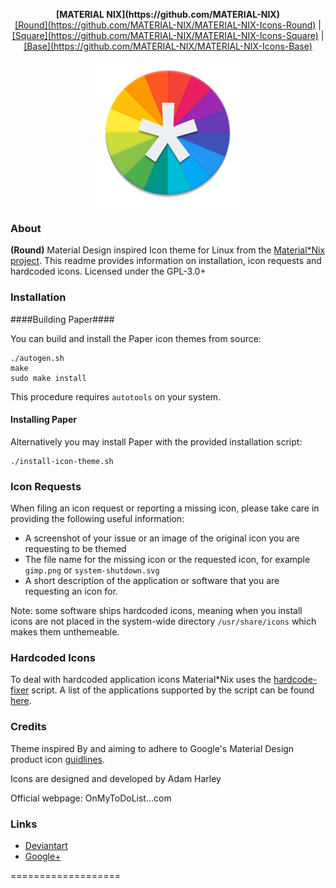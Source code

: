 <p align="center">
  <b> [MATERIAL NIX](https://github.com/MATERIAL-NIX)</b><br>
  <a href="#">[Round](https://github.com/MATERIAL-NIX/MATERIAL-NIX-Icons-Round)</a> |
  <a href="#">[Square](https://github.com/MATERIAL-NIX/MATERIAL-NIX-Icons-Square)</a> |
  <a href="#">[Base](https://github.com/MATERIAL-NIX/MATERIAL-NIX-Icons-Base)</a>
  <br><br>
  <img src="https://github.com/MATERIAL-NIX/Resources/blob/master/Images/MaterialNix-Logo-Circle.png">

### About
<b>(Round)</b> Material Design inspired Icon theme for Linux from the [Material*Nix project](https://github.com/MATERIAL-NIX). This readme provides information on installation, icon requests and hardcoded icons. Licensed under the GPL-3.0+

### Installation
####Building Paper####

You can build and install the Paper icon themes from source:

    ./autogen.sh
    make
    sudo make install

This procedure requires ```autotools``` on your system.

#### Installing Paper

Alternatively you may install Paper with the provided installation script:

    ./install-icon-theme.sh
    


### Icon Requests
When filing an icon request or reporting a missing icon, please take care in providing the following useful information: 

 - A screenshot of your issue or an image of the original icon you are requesting to be themed
 - The file name for the missing icon or the requested icon, for example `gimp.png` or `system-shutdown.svg`
 - A short description of the application or software that you are requesting an icon for.

Note: some software ships hardcoded icons, meaning when you install icons are not placed in the system-wide directory `/usr/share/icons` which makes them unthemeable.

### Hardcoded Icons
To deal with hardcoded application icons Material*Nix uses the [hardcode-fixer](https://github.com/Foggalong/hardcode-fixer) script. A list of the applications supported by the script can be found [here](https://github.com/Foggalong/hardcode-fixer/wiki/App-Support).

### Credits
Theme inspired By and aiming to adhere to Google's Material Design product icon [guidlines](https://www.google.com/design/spec/style/icons.html#).

Icons are designed and developed by Adam Harley

Official webpage: OnMyToDoList...com

### Links
  * [Deviantart](http://le-3.deviantart.com/)
  * [Google+](https://plus.google.com/u/0/communities/103720848213793037553)

===================
